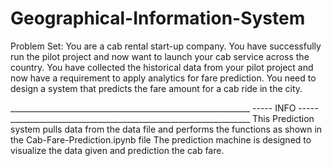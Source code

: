 # Geographical-Information-System

Problem Set:
You are a cab rental start-up company. You have successfully run the pilot project and now want to launch your cab service across the country.
You have collected the historical data from your pilot project and now have a requirement to apply analytics for fare prediction.
You need to design a system that predicts the fare amount for a cab ride in the city.

____________________________________________________________ ----- INFO ----- ____________________________________________________________
This Prediction system pulls data from the data file and performs the functions as shown in the Cab-Fare-Prediction.ipynb file
The prediction machine is designed to visualize the data given and prediction the cab fare.
